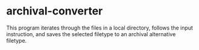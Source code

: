 # archival-converter
This program iterates through the files in a local directory, follows the input instruction, and saves the selected filetype to an archival alternative filetype.
